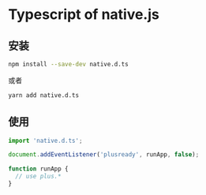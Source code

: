 # Typescript of native.js

## 安装

```sh
npm install --save-dev native.d.ts
```

或者

```sh
yarn add native.d.ts
```

## 使用

```ts
import 'native.d.ts';

document.addEventListener('plusready', runApp, false);

function runApp {
  // use plus.*
}
```
